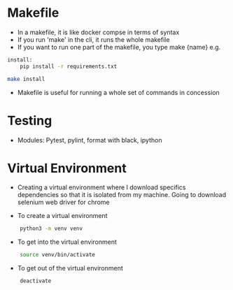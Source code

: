 # Makefile

- In a makefile, it is like docker compse in terms of syntax
- If you run 'make' in the cli, it runs the whole makefile
- If you want to run one part of the makefile, you type make {name} e.g.

```bash
install:
    pip install -r requirements.txt
```

```bash
make install
```
- Makefile is useful for running a whole set of commands in concession

# Testing

- Modules: Pytest, pylint, format with black, ipython

# Virtual Environment

- Creating a virtual environment where I download specifics dependencies so that it is isolated from my machine. Going to download selenium web driver for chrome

- To create a virtual environment

```bash
    python3 -m venv venv
```

- To get into the virtual environment

```bash
    source venv/bin/activate
```

- To get out of the virtual environment

```bash
    deactivate
```
